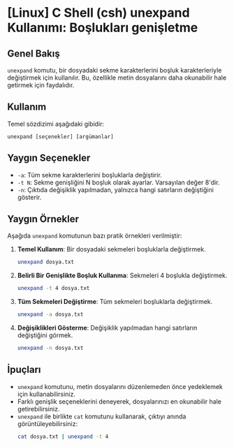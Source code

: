 # [Linux] C Shell (csh) unexpand Kullanımı: Boşlukları genişletme

## Genel Bakış
`unexpand` komutu, bir dosyadaki sekme karakterlerini boşluk karakterleriyle değiştirmek için kullanılır. Bu, özellikle metin dosyalarını daha okunabilir hale getirmek için faydalıdır.

## Kullanım
Temel sözdizimi aşağıdaki gibidir:

```
unexpand [seçenekler] [argümanlar]
```

## Yaygın Seçenekler
- `-a`: Tüm sekme karakterlerini boşluklarla değiştirir.
- `-t N`: Sekme genişliğini N boşluk olarak ayarlar. Varsayılan değer 8'dir.
- `-n`: Çıktıda değişiklik yapılmadan, yalnızca hangi satırların değiştiğini gösterir.

## Yaygın Örnekler
Aşağıda `unexpand` komutunun bazı pratik örnekleri verilmiştir:

1. **Temel Kullanım**: Bir dosyadaki sekmeleri boşluklarla değiştirmek.
   ```bash
   unexpand dosya.txt
   ```

2. **Belirli Bir Genişlikte Boşluk Kullanma**: Sekmeleri 4 boşlukla değiştirmek.
   ```bash
   unexpand -t 4 dosya.txt
   ```

3. **Tüm Sekmeleri Değiştirme**: Tüm sekmeleri boşluklarla değiştirmek.
   ```bash
   unexpand -a dosya.txt
   ```

4. **Değişiklikleri Gösterme**: Değişiklik yapılmadan hangi satırların değiştiğini görmek.
   ```bash
   unexpand -n dosya.txt
   ```

## İpuçları
- `unexpand` komutunu, metin dosyalarını düzenlemeden önce yedeklemek için kullanabilirsiniz.
- Farklı genişlik seçeneklerini deneyerek, dosyalarınızı en okunabilir hale getirebilirsiniz.
- `unexpand` ile birlikte `cat` komutunu kullanarak, çıktıyı anında görüntüleyebilirsiniz:
  ```bash
  cat dosya.txt | unexpand -t 4
  ```